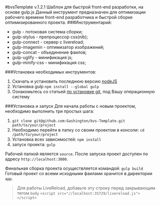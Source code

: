 #bvsTemplate v.1.2.1
Шаблон для быстрой front-end разработки, на основе gulp.js
Данный инструмент предназначен для оптимизации рабочего времени front-end разработчика и быстрой сборке оптимизированного проекта.
###Инструментарий:
* gulp - потоковая система сборки;
* gulp-stylus - препроцессор css(nib);
* gulp-connect - сервер с livereload;
* gulp-imagemin - оптимизатор изображений;
* gulp-concat - объединение фаилов;
* gulp-uglify - минификация js;
* gulp-minify-css - минификация css;


###Установка необходимых инструментов:

1. Скачать и установить последнюю версию [nodeJS](http://nodejs.org/download/)
2. Установка gulp `npm install --global gulp`
3. Ознакомьтесь со статьей [по установке git](http://git-scm.com/book/ru/%D0%92%D0%B2%D0%B5%D0%B4%D0%B5%D0%BD%D0%B8%D0%B5-%D0%A3%D1%81%D1%82%D0%B0%D0%BD%D0%BE%D0%B2%D0%BA%D0%B0-Git), под Вашу операционную систему

###Установка и запуск
Для начала работы с новым проектом, необходимо выполнить три простых шага:

1. `git clone git@github.com:Gashington/bvs-Template.git path/to/your/project`
2. Необходимо перейти в папку со своим проектом в консоли: `cd /path/to/your/project`
2. Установка всех зависимостей: `npm install`
3. запуск проекта: `gulp`


Рабочей папкой является `source`.
После запуска проект доступен по адресу `http://localhost:3000`.

Финальная сборка проекта осуществляется командой: `gulp build`
Готовый проект со всеми исходными фаилами хранится в директории `app`.

> Для работы LiveReload, добавьте эту строку перед закрывающим тегом `body`
> `<script src="//localhost:35729/livereload.js"></script>`


